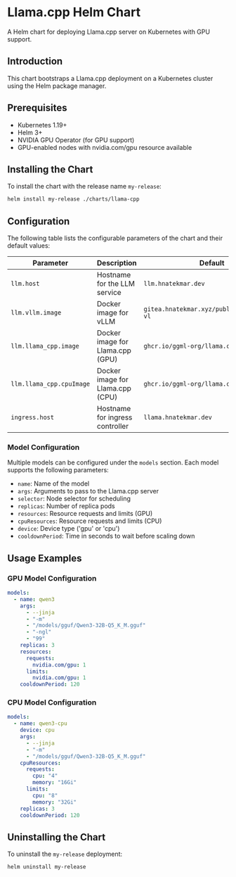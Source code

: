 # Llama.cpp Helm Chart

A Helm chart for deploying Llama.cpp server on Kubernetes with GPU support.

## Introduction

This chart bootstraps a Llama.cpp deployment on a Kubernetes cluster using the Helm package manager.

## Prerequisites

- Kubernetes 1.19+
- Helm 3+
- NVIDIA GPU Operator (for GPU support)
- GPU-enabled nodes with nvidia.com/gpu resource available

## Installing the Chart

To install the chart with the release name `my-release`:

```bash
helm install my-release ./charts/llama-cpp
```

## Configuration

The following table lists the configurable parameters of the chart and their default values:

| Parameter | Description | Default |
|-----------|-------------|---------|
| `llm.host` | Hostname for the LLM service | `llm.hnatekmar.dev` |
| `llm.vllm.image` | Docker image for vLLM | `gitea.hnatekmar.xyz/public/vllm:qwen3-vl` |
| `llm.llama_cpp.image` | Docker image for Llama.cpp (GPU) | `ghcr.io/ggml-org/llama.cpp:server-cuda` |
| `llm.llama_cpp.cpuImage` | Docker image for Llama.cpp (CPU) | `ghcr.io/ggml-org/llama.cpp:server` |
| `ingress.host` | Hostname for ingress controller | `llama.hnatekmar.dev` |

### Model Configuration

Multiple models can be configured under the `models` section. Each model supports the following parameters:

- `name`: Name of the model
- `args`: Arguments to pass to the Llama.cpp server
- `selector`: Node selector for scheduling
- `replicas`: Number of replica pods
- `resources`: Resource requests and limits (GPU)
- `cpuResources`: Resource requests and limits (CPU)
- `device`: Device type ('gpu' or 'cpu')
- `cooldownPeriod`: Time in seconds to wait before scaling down

## Usage Examples

### GPU Model Configuration

```yaml
models:
  - name: qwen3
    args:
      - --jinja
      - "-m"
      - "/models/gguf/Qwen3-32B-Q5_K_M.gguf"
      - "-ngl"
      - "99"
    replicas: 3
    resources:
      requests:
        nvidia.com/gpu: 1
      limits:
        nvidia.com/gpu: 1
    cooldownPeriod: 120
```

### CPU Model Configuration

```yaml
models:
  - name: qwen3-cpu
    device: cpu
    args:
      - --jinja
      - "-m"
      - "/models/gguf/Qwen3-32B-Q5_K_M.gguf"
    cpuResources:
      requests:
        cpu: "4"
        memory: "16Gi"
      limits:
        cpu: "8"
        memory: "32Gi"
    replicas: 3
    cooldownPeriod: 120
```

## Uninstalling the Chart

To uninstall the `my-release` deployment:

```bash
helm uninstall my-release
```